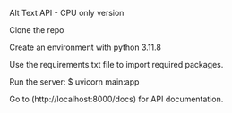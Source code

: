 Alt Text API - CPU only version

Clone the repo

Create an environment with python 3.11.8

Use the requirements.txt file to import required packages.

Run the server: 
$ uvicorn main:app

Go to (http://localhost:8000/docs) for API documentation.
